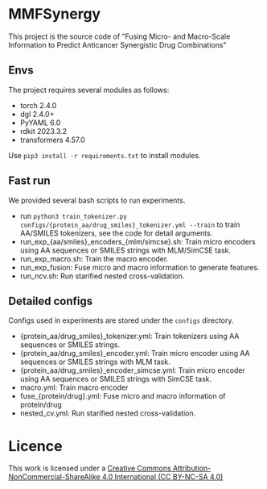 # MMFSynergy

This project is the source code of "Fusing Micro- and Macro-Scale Information to Predict Anticancer Synergistic Drug Combinations"

## Envs

The project requires several modules as follows:

- torch 2.4.0
- dgl 2.4.0+
- PyYAML 6.0
- rdkit 2023.3.2
- transformers 4.57.0

Use `pip3 install -r requirements.txt` to install modules.


## Fast run

We provided several bash scripts to run experiments.

- run `python3 train_tokenizer.py configs/{protein_aa/drug_smiles}_tokenizer.yml --train` to train AA/SMILES tokenizers, see the code for detail arguments.
- run\_exp\_{aa/smiles}\_encoders\_{mlm/simcse}.sh: Train micro encoders using AA sequences or SMILES strings with MLM/SimCSE task.
- run\_exp\_macro.sh: Train the macro encoder.
- run_exp_fusion: Fuse micro and macro information to generate features.
- run_ncv.sh: Run starified nested cross-validation.

## Detailed configs

Configs used in experiments are stored under the `configs` directory.

- {protein_aa/drug_smiles}\_tokenizer.yml: Train tokenizers using AA sequences or SMILES strings.
- {protein_aa/drug_smiles}\_encoder.yml: Train micro encoder using AA sequences or SMILES strings with MLM task.
- {protein_aa/drug_smiles}\_encoder\_simcse.yml: Train micro encoder using AA sequences or SMILES strings with SimCSE task.
- macro.yml: Train macro encoder
- fuse_{protein/drug}.yml: Fuse micro and macro information of protein/drug
- nested_cv.yml: Run starified nested cross-validation.


# Licence

This work is licensed under a [Creative Commons Attribution-NonCommercial-ShareAlike 4.0 International (CC BY-NC-SA 4.0)](https://creativecommons.org/licenses/by-nc-sa/4.0/)
